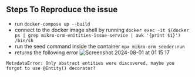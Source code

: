 ## Steps To Reproduce the issue

- run `docker-compose up --build`
- connect to the docker image shell by running `docker exec -it $(docker ps | grep mikro-orm-enitities-issue-service | awk '{print $1}') /bin/sh`
- run the seed command inside the container `npx mikro-orm seeder:run`
- returns the following error
  ![Screenshot 2024-08-01 at 01 15 17](https://github.com/user-attachments/assets/4785aff3-b4a7-43e2-9b5b-26f3bdbaac88)

```
MetadataError: Only abstract entities were discovered, maybe you forgot to use @Entity() decorator?
```
